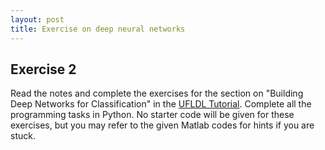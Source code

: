 ```yaml
---
layout: post
title: Exercise on deep neural networks
---
```


## Exercise 2
Read the notes and complete the exercises for the section on "Building Deep Networks for Classification" in the [UFLDL Tutorial](http://deeplearning.stanford.edu/wiki/index.php/UFLDL_Tutorial). Complete all the programming tasks in Python. No starter code will be given for these exercises, but you may refer to the given Matlab codes for hints if you are stuck.